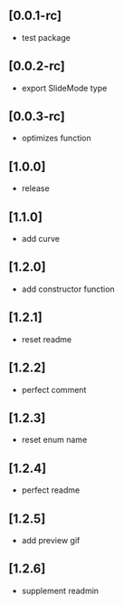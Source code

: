 ## [0.0.1-rc]

* test package


## [0.0.2-rc]

* export SlideMode type

## [0.0.3-rc]

* optimizes function


## [1.0.0]

* release

## [1.1.0]

* add curve

## [1.2.0]

* add constructor function

## [1.2.1]

* reset readme

## [1.2.2]

* perfect comment

## [1.2.3]

* reset enum name


## [1.2.4]

* perfect readme

## [1.2.5]

* add preview gif

## [1.2.6]

* supplement readmin